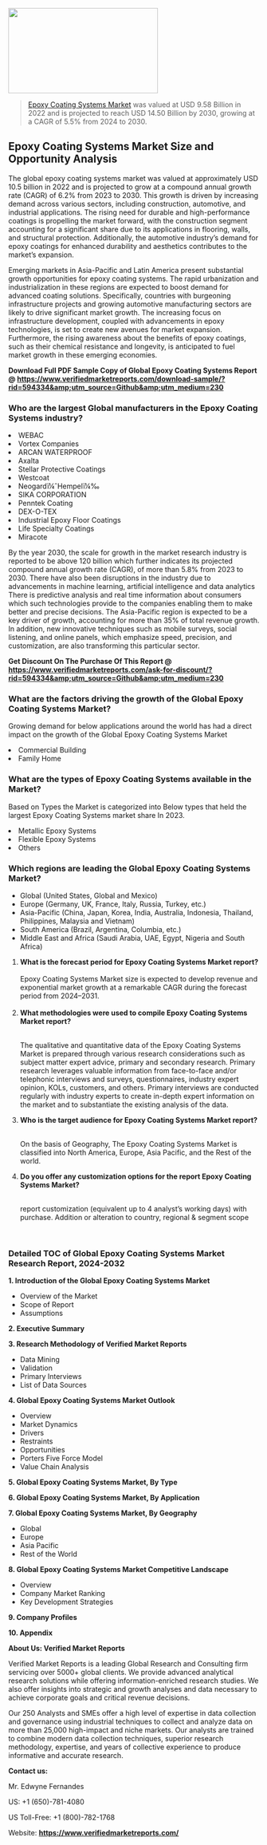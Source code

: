 
<img src="https://ffe5etoiles.com/wp-content/uploads/2024/12/MST1-300x171.png" alt="" width="300" height="171" class="alignnone size-medium wp-image-20088" /><blockquote><p><p><a href="https://www.verifiedmarketreports.com/download-sample/?rid=594334&utm_source=Github&utm_medium=230" target="_blank">Epoxy Coating Systems Market</a> was valued at USD 9.58 Billion in 2022 and is projected to reach USD 14.50 Billion by 2030, growing at a CAGR of 5.5% from 2024 to 2030.</p></blockquote><p><h2>Epoxy Coating Systems Market Size and Opportunity Analysis</h2><p>The global epoxy coating systems market was valued at approximately USD 10.5 billion in 2022 and is projected to grow at a compound annual growth rate (CAGR) of 6.2% from 2023 to 2030. This growth is driven by increasing demand across various sectors, including construction, automotive, and industrial applications. The rising need for durable and high-performance coatings is propelling the market forward, with the construction segment accounting for a significant share due to its applications in flooring, walls, and structural protection. Additionally, the automotive industry’s demand for epoxy coatings for enhanced durability and aesthetics contributes to the market’s expansion.</p><p>Emerging markets in Asia-Pacific and Latin America present substantial growth opportunities for epoxy coating systems. The rapid urbanization and industrialization in these regions are expected to boost demand for advanced coating solutions. Specifically, countries with burgeoning infrastructure projects and growing automotive manufacturing sectors are likely to drive significant market growth. The increasing focus on infrastructure development, coupled with advancements in epoxy technologies, is set to create new avenues for market expansion. Furthermore, the rising awareness about the benefits of epoxy coatings, such as their chemical resistance and longevity, is anticipated to fuel market growth in these emerging economies.</p></p><p class=""><strong>Download Full PDF Sample Copy of Global Epoxy Coating Systems Report @ <a href="https://www.verifiedmarketreports.com/download-sample/?rid=594334&amp;utm_source=Github&amp;utm_medium=230" target="_blank">https://www.verifiedmarketreports.com/download-sample/?rid=594334&amp;utm_source=Github&amp;utm_medium=230</a></strong></p><h3 id="" class="">Who are the largest Global manufacturers in the Epoxy Coating Systems industry?</h3><p><li>WEBAC</li><li> Vortex Companies</li><li> ARCAN WATERPROOF</li><li> Axalta</li><li> Stellar Protective Coatings</li><li> Westcoat</li><li> Neogardï¼ˆHempelï¼‰</li><li> SIKA CORPORATION</li><li> Penntek Coating</li><li> DEX-O-TEX</li><li> Industrial Epoxy Floor Coatings</li><li> Life Specialty Coatings</li><li> Miracote</li></p><div class=""><div class="" dir="" data-message-author-role="" data-message-id="" data-message-model-slug=""><div class=""><div class=""><div class=""><div class="" dir="" data-message-author-role="" data-message-id="" data-message-model-slug=""><div class=""><div class=""><p>By the year 2030, the scale for growth in the market research industry is reported to be above 120 billion which further indicates its projected compound annual growth rate (CAGR), of more than 5.8% from 2023 to 2030. There have also been disruptions in the industry due to advancements in machine learning, artificial intelligence and data analytics There is predictive analysis and real time information about consumers which such technologies provide to the companies enabling them to make better and precise decisions. The Asia-Pacific region is expected to be a key driver of growth, accounting for more than 35% of total revenue growth. In addition, new innovative techniques such as mobile surveys, social listening, and online panels, which emphasize speed, precision, and customization, are also transforming this particular sector.</p><p><strong>Get Discount On The Purchase Of This Report @&nbsp; <a href="https://www.verifiedmarketreports.com/ask-for-discount/?rid=594334&amp;utm_source=Github&amp;utm_medium=230" target="_blank">https://www.verifiedmarketreports.com/ask-for-discount/?rid=594334&amp;utm_source=Github&amp;utm_medium=230</a></strong></p></div></div></div></div></div></div></div></div><h3 id="" class="">What are the factors driving the growth of the Global Epoxy Coating Systems Market?</h3><p id="" class="">Growing demand for below applications around the world has had a direct impact on the growth of the Global Epoxy Coating Systems Market</p><p id="" class=""><li>Commercial Building</li><li> Family Home</li></p><h3 id="" class="">What are the types of Epoxy Coating Systems available in the Market?</h3><p id="" class="">Based on Types the Market is categorized into Below types that held the largest Epoxy Coating Systems market share In 2023.</p><p id="" class=""><li>Metallic Epoxy Systems</li><li> Flexible Epoxy Systems</li><li> Others</li></p><h3 id="" class="">Which regions are leading the Global Epoxy Coating Systems Market?</h3><ul><li>Global (United States, Global and Mexico)</li><li>Europe (Germany, UK, France, Italy, Russia, Turkey, etc.)</li><li>Asia-Pacific (China, Japan, Korea, India, Australia, Indonesia, Thailand, Philippines, Malaysia and Vietnam)</li><li>South America (Brazil, Argentina, Columbia, etc.)</li><li>Middle East and Africa (Saudi Arabia, UAE, Egypt, Nigeria and South Africa)</li></ul><p><ol><li><strong>What is the forecast period for Epoxy Coating Systems Market report?<br /></strong><br /><span data-sheets-root="1" data-sheets-value="{&quot;1&quot;:2,&quot;2&quot;:&quot;XXXX size is expected to develop revenue and exponential market growth at a remarkable CAGR during the forecast period from 2024&ndash;2030.&quot;}" data-sheets-userformat="{&quot;2&quot;:12674,&quot;4&quot;:{&quot;1&quot;:2,&quot;2&quot;:16776960},&quot;10&quot;:2,&quot;11&quot;:0,&quot;15&quot;:&quot;Arial&quot;,&quot;16&quot;:12}">Epoxy Coating Systems Market size is expected to develop revenue and exponential market growth at a remarkable CAGR during the forecast period from 2024&ndash;2031.</span><br /><br /></li><li><strong>What methodologies were used to compile Epoxy Coating Systems Market report?<br /><br /></strong><p>The qualitative and quantitative data of the&nbsp;Epoxy Coating Systems Market is prepared through various research considerations such as subject matter expert advice, primary and secondary research. Primary research leverages valuable information from face-to-face and/or telephonic interviews and surveys, questionnaires, industry expert opinion, KOLs, customers, and others. Primary interviews are conducted regularly with industry experts to create in-depth expert information on the market and to substantiate the existing analysis of the data.&nbsp;</p></li><li><strong>Who is the target audience for Epoxy Coating Systems Market report?<br /><br /></strong><p>On the basis of Geography, The&nbsp;Epoxy Coating Systems Market is classified into North America, Europe, Asia Pacific, and the Rest of the world.</p></li><li><strong>Do you offer any customization options for the report Epoxy Coating Systems Market?<br /><br /></strong><p>report customization (equivalent up to 4 analyst&rsquo;s working days) with purchase. Addition or alteration to country, regional &amp; segment scope</p><p>&nbsp;</p></li></ol></p><h3 id="" class="">Detailed TOC of Global Epoxy Coating Systems Market Research Report, 2024-2032</h3><p id="" class=""><strong>1. Introduction of the Global Epoxy Coating Systems Market</strong></p><ul><li>Overview of the Market</li><li>Scope of Report</li><li>Assumptions</li></ul><p id="" class=""><strong>2. Executive Summary</strong></p><p id="" class=""><strong>3. Research Methodology of&nbsp;Verified Market Reports</strong></p><ul><li>Data Mining</li><li>Validation</li><li>Primary Interviews</li><li>List of Data Sources</li></ul><p id="" class=""><strong>4. Global Epoxy Coating Systems Market Outlook</strong></p><ul><li>Overview</li><li>Market Dynamics</li><li>Drivers</li><li>Restraints</li><li>Opportunities</li><li>Porters Five Force Model</li><li>Value Chain Analysis</li></ul><p id="" class=""><strong>5. Global Epoxy Coating Systems Market, By&nbsp;Type</strong></p><p id="" class=""><strong>6. Global Epoxy Coating Systems Market, By Application</strong></p><p id="" class=""><strong>7. Global Epoxy Coating Systems Market, By Geography</strong></p><ul><li>Global</li><li>Europe</li><li>Asia Pacific</li><li>Rest of the World</li></ul><p id="" class=""><strong>8. Global Epoxy Coating Systems Market Competitive Landscape</strong></p><ul><li>Overview</li><li>Company Market Ranking</li><li>Key Development Strategies</li></ul><p id="" class=""><strong>9. Company Profiles</strong></p><p id="" class=""><strong>10. Appendix</strong></p><p id="" class=""><strong>About Us: Verified Market Reports</strong></p><p id="" class="">Verified Market Reports is a leading Global Research and Consulting firm servicing over 5000+ global clients. We provide advanced analytical research solutions while offering information-enriched research studies. We also offer insights into strategic and growth analyses and data necessary to achieve corporate goals and critical revenue decisions.</p><p id="" class="">Our 250 Analysts and SMEs offer a high level of expertise in data collection and governance using industrial techniques to collect and analyze data on more than 25,000 high-impact and niche markets. Our analysts are trained to combine modern data collection techniques, superior research methodology, expertise, and years of collective experience to produce informative and accurate research.</p><p id="" class=""><strong>Contact us:</strong></p><p id="" class="">Mr. Edwyne Fernandes</p><p id="" class="">US: +1 (650)-781-4080</p><p id="" class="">US Toll-Free: +1 (800)-782-1768</p><p id="" class="">Website: <a target="" data-test-app-aware-link=""><strong>https://www.verifiedmarketreports.com/</strong></a></p>
